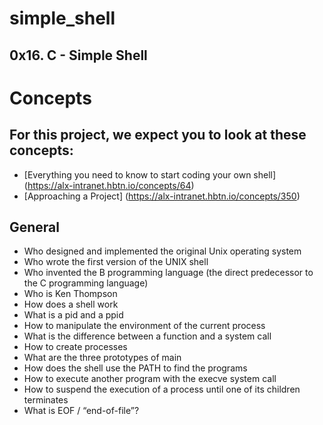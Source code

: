 # simple_shell
## 0x16. C - Simple Shell

# Concepts
## For this project, we expect you to look at these concepts:

* [Everything you need to know to start coding your own shell] (https://alx-intranet.hbtn.io/concepts/64)
* [Approaching a Project] (https://alx-intranet.hbtn.io/concepts/350)


## General
* Who designed and implemented the original Unix operating system
* Who wrote the first version of the UNIX shell
* Who invented the B programming language (the direct predecessor to the C programming language)
* Who is Ken Thompson
* How does a shell work
* What is a pid and a ppid
* How to manipulate the environment of the current process
* What is the difference between a function and a system call
* How to create processes
* What are the three prototypes of main
* How does the shell use the PATH to find the programs
* How to execute another program with the execve system call
* How to suspend the execution of a process until one of its children terminates
* What is EOF / “end-of-file”?
